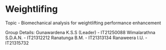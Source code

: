 # Weightlifing

Topic - Biomechanical analysis for weightlifting performance 
        enhancement

Group Details:
Gunawardena K.S.S (Leader) - IT21250088
Wimalarathna S.D.A.N.      - IT21312212 
Ranatunga B.M.             - IT21313134 
Ranaweera I.U.             - IT21315732
